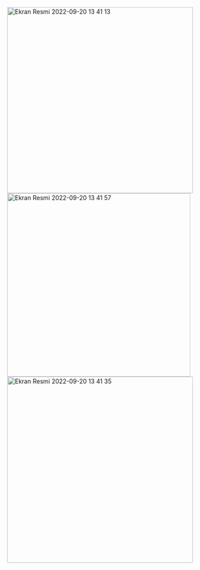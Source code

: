 <img width="432" alt="Ekran Resmi 2022-09-20 13 41 13" src="https://user-images.githubusercontent.com/79324281/191240025-c49af715-f8f3-4828-a1f4-9249c7c93111.png">

<img width="426" alt="Ekran Resmi 2022-09-20 13 41 57" src="https://user-images.githubusercontent.com/79324281/191240763-226a1dbc-d13f-4cff-9b05-985f8238242a.png">

<img width="432" alt="Ekran Resmi 2022-09-20 13 41 35" src="https://user-images.githubusercontent.com/79324281/191240980-fff2c2f3-6248-47ff-9b8b-b7c0c8b2fae7.png">

